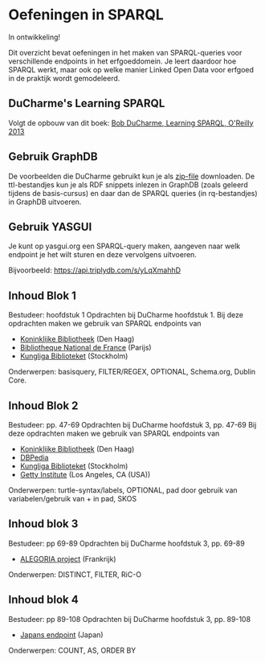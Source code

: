 # Oefeningen in SPARQL
In ontwikkeling!

Dit overzicht bevat oefeningen in het maken van SPARQL-queries voor verschillende endpoints in het erfgoeddomein. Je leert daardoor hoe SPARQL werkt, maar ook op welke manier Linked Open Data voor erfgoed in de praktijk wordt gemodeleerd.

## DuCharme's Learning SPARQL
Volgt de opbouw van dit boek:
[Bob DuCharme, Learning SPARQL, O'Reilly 2013](https://www.oreilly.com/library/view/learning-sparql-2nd/9781449371449/)

## Gebruik GraphDB
De voorbeelden die DuCharme gebruikt kun je als [zip-file](http://learningsparql.com/2ndeditionexamples/LearningSPARQLExamples.zip) downloaden. De ttl-bestandjes kun je als RDF snippets inlezen in GraphDB (zoals geleerd tijdens de basis-cursus) en daar dan de SPARQL queries (in rq-bestandjes) in GraphDB uitvoeren.

## Gebruik YASGUI
Je kunt op yasgui.org een SPARQL-query maken, aangeven naar welk endpoint je het wilt sturen en deze vervolgens uitvoeren.

Bijvoorbeeld:
https://api.triplydb.com/s/yLqXmahhD

## Inhoud Blok 1
Bestudeer: hoofdstuk 1
Opdrachten bij DuCharme hoofdstuk 1.
Bij deze opdrachten maken we gebruik van SPARQL endpoints van
- [Koninklijke Bibliotheek](http://data.bibliotheken.nl/sparql) (Den Haag)
- [Bibliotheque National de France](https://data.bnf.fr/sparql) (Parijs)
- [Kungliga Biblioteket](https://libris.kb.se/sparql) (Stockholm)

Onderwerpen: basisquery, FILTER/REGEX, OPTIONAL, Schema.org, Dublin Core.

## Inhoud Blok 2
Bestudeer: pp. 47-69
Opdrachten bij DuCharme hoofdstuk 3, pp. 47-69
Bij deze opdrachten maken we gebruik van SPARQL endpoints van
- [Koninklijke Bibliotheek](http://data.bibliotheken.nl/sparql) (Den Haag)
- [DBPedia](https://dbpedia.org/sparql) 
- [Kungliga Biblioteket](https://libris.kb.se/sparql) (Stockholm)
- [Getty Institute](http://vocab.getty.edu/sparql) (Los Angeles, CA (USA))

Onderwerpen: turtle-syntax/labels, OPTIONAL, pad door gebruik van variabelen/gebruik van + in pad, SKOS

## Inhoud blok 3
Bestudeer: pp 69-89
Opdrachten bij DuCharme hoofdstuk 3, pp. 69-89
- [ALEGORIA project](http://data.alegoria-project.fr/sparql/) (Frankrijk)

Onderwerpen: DISTINCT, FILTER, RiC-O

## Inhoud blok 4
Bestudeer: pp 89-108
Opdrachten bij DuCharme hoofdstuk 3, pp. 89-108

- [Japans endpoint](https://mediag.bunka.go.jp/sparql) (Japan)

Onderwerpen: COUNT, AS, ORDER BY

